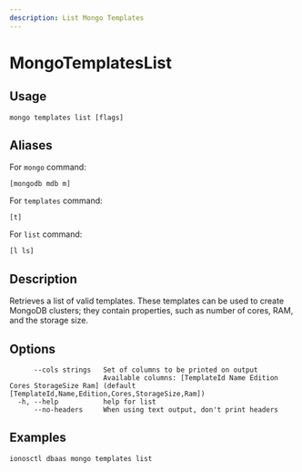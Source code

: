 ```yaml
---
description: List Mongo Templates
---
```


# MongoTemplatesList

## Usage

```text
mongo templates list [flags]
```

## Aliases

For `mongo` command:

```text
[mongodb mdb m]
```

For `templates` command:

```text
[t]
```

For `list` command:

```text
[l ls]
```

## Description

Retrieves a list of valid templates. These templates can be used to create MongoDB clusters; they contain properties, such as number of cores, RAM, and the storage size.

## Options

```text
      --cols strings   Set of columns to be printed on output 
                       Available columns: [TemplateId Name Edition Cores StorageSize Ram] (default [TemplateId,Name,Edition,Cores,StorageSize,Ram])
  -h, --help           help for list
      --no-headers     When using text output, don't print headers
```

## Examples

```text
ionosctl dbaas mongo templates list
```

